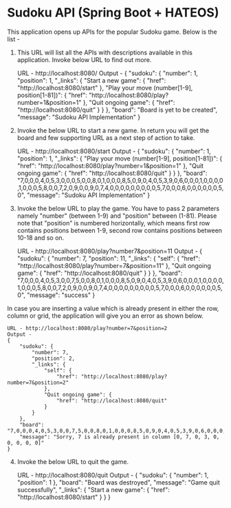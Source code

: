 Sudoku API (Spring Boot + HATEOS)
=================================

This application opens up APIs for the popular Sudoku game. Below is the list -

1. This URL will list all the APIs with descriptions available in this application. Invoke below URL to find out more.


	URL - http://localhost:8080/
	Output - 
	{
	    "sudoku": {
	        "number": 1,
	        "position": 1,
	        "_links": {
	            "Start a new game": {
	                "href": "http://localhost:8080/start"
	            },
	            "Play your move (number[1-9], position[1-81])": {
	                "href": "http://localhost:8080/play?number=1&position=1"
	            },
	            "Quit ongoing game": {
	                "href": "http://localhost:8080/quit"
	            }
	        }
	    },
	    "board": "Board is yet to be created",
	    "message": "Sudoku API Implementation"
	}


2. Invoke the below URL to start a new game. In return you will get the board and few supporting URL as a next step of action to take.


	URL - http://localhost:8080/start
	Output - 
	{
	    "sudoku": {
	        "number": 1,
	        "position": 1,
	        "_links": {
	            "Play your move (number[1-9], position[1-81])": {
	                "href": "http://localhost:8080/play?number=1&position=1"
	            },
	            "Quit ongoing game": {
	                "href": "http://localhost:8080/quit"
	            }
	        }
	    },
	    "board": "7,0,0,0,4,0,5,3,0,0,0,5,0,0,8,0,1,0,0,0,8,5,0,9,0,4,0,5,3,9,0,6,0,0,0,1,0,0,0,0,1,0,0,0,5,8,0,0,7,2,0,9,0,0,9,0,7,4,0,0,0,0,0,0,0,0,0,5,7,0,0,0,6,0,0,0,0,0,0,5,0",
	    "message": "Sudoku API Implementation"
	}
	
	
3. Invoke the below URL to play the game. You have to pass 2 parameters namely "number" (between 1-9) and "position" between (1-81). Please note that "position" is numbered horizontally, which means first row contains positions between 1-9, second row contains positions between 10-18 and so on.


	URL - http://localhost:8080/play?number7&position=11
	Output -
	{
	    "sudoku": {
	        "number": 7,
	        "position": 11,
	        "_links": {
	            "self": {
	                "href": "http://localhost:8080/play?number=7&position=11"
	            },
	            "Quit ongoing game": {
	                "href": "http://localhost:8080/quit"
	            }
	        }
	    },
	    "board": "7,0,0,0,4,0,5,3,0,0,7,5,0,0,8,0,1,0,0,0,8,5,0,9,0,4,0,5,3,9,0,6,0,0,0,1,0,0,0,0,1,0,0,0,5,8,0,0,7,2,0,9,0,0,9,0,7,4,0,0,0,0,0,0,0,0,0,5,7,0,0,0,6,0,0,0,0,0,0,5,0",
	    "message": "success"
	}
	

In case you are inserting a value which is already present in either the row, column or grid, the application will give you an error as shown below.


	URL - http://localhost:8080/play?number=7&position=2
	Output -
	{
	    "sudoku": {
	        "number": 7,
	        "position": 2,
	        "_links": {
	            "self": {
	                "href": "http://localhost:8080/play?number=7&position=2"
	            },
	            "Quit ongoing game": {
	                "href": "http://localhost:8080/quit"
	            }
	        }
	    },
	    "board": "7,0,0,0,4,0,5,3,0,0,7,5,0,0,8,0,1,0,0,0,8,5,0,9,0,4,0,5,3,9,0,6,0,0,0,1,0,0,0,0,1,0,0,0,5,8,0,0,7,2,0,9,0,0,9,0,7,4,0,0,0,0,0,0,0,0,0,5,7,0,0,0,6,0,0,0,0,0,0,5,0",
	    "message": "Sorry, 7 is already present in column [0, 7, 0, 3, 0, 0, 0, 0, 0]"
	}


4. Invoke the below URL to quit the game.


	URL - http://localhost:8080/quit
	Output -
	{
	    "sudoku": {
	        "number": 1,
	        "position": 1
	    },
	    "board": "Board was destroyed",
	    "message": "Game quit successfully",
	    "_links": {
	        "Start a new game": {
	            "href": "http://localhost:8080/start"
	        }
	    }
	}
	
